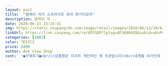 ```yaml
---
layout: post 
title:  "엠케이 믹키 스프라이프 유아 벙거지모자" 
description: 엠케이 믹 ..
date: 2020-06-21 15:15:41 
img: https://static.coupangcdn.com/image/retail/images/2018/06/12/16/6/b13dfabb-7015-4a8a-baf8-77f67bb48484.jpg 
linkUrl: https://link.coupang.com/re/AFFSDP?lptag=AF3600438&subid=ahnPublicAsk&pageKey=101522625&itemId=309494874&vendorItemId=3762348988&traceid=V0-113-00094292e592aeda 
categories: [1003] 
color: 7E57C2 
price: 6400 
author: Ask View Shop 
cont:  "●구매후기●<br/>(상품평은 지극히 개인적인 제 주관입니다)<br/>8개월 아가인데 좀 크긴 하지만 턱쪽에 끈 있어서 끈으로 고정해주면 많이 흔들리지 않아<br/>괜찮구요<br/> -<br/>구매한지 일주일도 안된것같은데, 제가 구매했을때보다 가격 더 내려갔네용 ㅠㅠ<br/>그냥 손으로 쭉쭉 챙 와이어 펴주면.<br/> 원상복구 완료^^<br/>그냥 주말에도 놀러갈때 이모자만써요.<br/><br/>그래도 머리가 확실히 아직 작아서 좀 더 크면 딱 맞고 좋을것 같아요 !<br/>그리고 집에 신생아가 있다보니 직접 갈 시간도 없고 해서 구매하게되었는데,<br/>너무 얇거나 흐물흐물 거릴까 걱정했는데, 챙 부분에 딱 잡아주는게 있어서 흐물거리지 않고<br/>너무너무 귀엽고 색상도 보는것과 같이 예쁘게 밝아서<br/>너무맘에들어요<br/>대신.<br/> 아프지않게 껴주고 벗기기는 쉬워요.<br/>다만 너무길어서 그냥 묶어버렸어요.<br/>끈에서만큼은 이쁨을 포기해야해요.<br/><br/>디자인도앙증맞게 귀여워 굿<br/>로켓배송으로도 가능한데, 알뜰배송으로 적립금 챙겼구요 <br/>리뷰가 좋아서 급하게 얼집에 보내려고 샀는데 만족해요♡ 하나 더 살까 해요^^ 다른 비싼 모자랑 별반 차이가 없네요! 유명 브랜드들도 베트남에서 생산하기도 해서 중국에서 생산된다해도 질 좋은 물건이 많다고 생각하게 되네요<br/>모양 잘 유지되어요 <br/> -<br/>모자 하다더 살려고 보다가 후기쓰게됨요ㅋㅋ<br/>물건 구매할때 상품평 나름 꼼꼼히 읽어보고 비교후에 구매하는 편인데,<br/>밖에 나갈때는 이모자를 써야한대요;;그래셔 써서 보냈다네요.<br/>얼집쌤께서.<br/><br/>밖에 나갈때마다 칭찬 받네용 ㅎㅎㅎ<br/>배송도 정해진 예정 날짜에 잘 왔어요.<br/><br/>상품평도 별로 없긴 했지만 그래도 저렴한가격이라서 그냥 구매해봤어요!<br/>상품평이 도움되셨다면 ♥도움이돼요♥를 눌러주신다면 감사하겠습니다 :)<br/>심지어 챙에 있는 와이어는 세탁기돌려도 상관이 없답니다.<br/><br/>어린이집에서 모자보내라고해서 사서 보냈건데<br/>언제부터인가 쓰고 집에오더라구요.<br/><br/>예상했던것 보다도 배송도빠르고 꼼꼼히 포장되어 오더라구요<br/> -<br/>오프라인 구매나 타 사이트 보다 훨씬 저렴한 편인것 같기도 해서 더 좋았습니다.<br/><br/>우선 가격대비 아주훌륭합니다.<br/><br/>원단도 여름에맞게 매쉬원단에 느낌이라 덥지않아 굿<br/>이 모자에 문제는 끈이라는거;; 그냥 일반 고무줄이라 쫙쫙 늘어난다는거.<br/><br/>이가격에 이 제품 너무너무 만족합니다 ♥<br/>이제껏 5번정도 돌렸는데 멀쩡해요.<br/><br/>주먹모양으로 돌맹이가 되어온답니다ㅋㅋ<br/>지금 2개월가까이 써보고 후기남기네여^^<br/>챙도 적당해서 답답하지않아 벗겠다고하지않아요.<br/><br/>케바케이겠죠^^ 우선 저희는 드럼세탁하고 건조기로 옮겨서 건조까지 하고 왓는데<br/>" 
---
```

